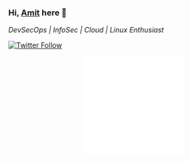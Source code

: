 ### Hi, [Amit](https://linkedin.com/in/amitpoonia404/) here 👋

*DevSecOps | InfoSec | Cloud | Linux Enthusiast*

[![Twitter Follow](https://img.shields.io/twitter/follow/amitpoonia404?style=social)](https://twitter.com/amitpoonia404)

<div align="center">
    <img src="test.svg" width="200" height="200" alt="test-svg">
</div>
